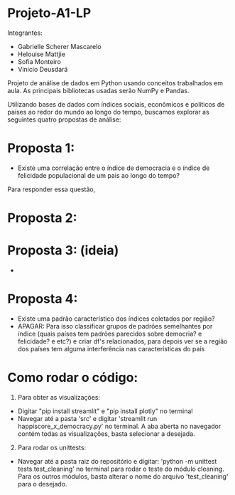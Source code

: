 # Projeto-A1-LP
Integrantes:
- Gabrielle Scherer Mascarelo
- Helouise Mattjie
- Sofia Monteiro
- Vinicio Deusdará

Projeto de análise de dados em Python usando conceitos trabalhados em aula. As principais bibliotecas usadas serão NumPy e Pandas.

Utilizando bases de dados com índices sociais, econômicos e políticos de países ao redor do mundo ao longo do tempo, buscamos explorar as seguintes quatro propostas de análise:

# Proposta 1:
- Existe uma correlação entre o índice de democracia e o índice de felicidade populacional de um país ao longo do tempo?

Para responder essa questão, 

# Proposta 2:


# Proposta 3: (ideia)
- 
  
# Proposta 4:
- Existe uma padrão característico dos índices coletados por região?
- APAGAR: Para isso classificar grupos de padrões semelhantes por índice (quais países tem padrões parecidos sobre democria? e felicidade? e etc?) e criar df's relacionados, para depois ver se a região dos países tem alguma interferência nas características do país

# Como rodar o código:
1. Para obter as visualizações:
- Digitar "pip install streamlit" e "pip install plotly" no terminal
- Navegar até a pasta 'src' e digitar 'streamlit run happiscore_x_democracy.py' no terminal. A aba aberta no navegador contém todas as visualizações, basta selecionar a desejada.
2. Para rodar os unittests:
- Navegar até a pasta raiz do repositório e digitar: 'python -m unittest tests.test_cleaning' no terminal para rodar o teste do módulo cleaning. Para os outros módulos, basta alterar o nome do arquivo 'test_cleaning' para o desejado.

